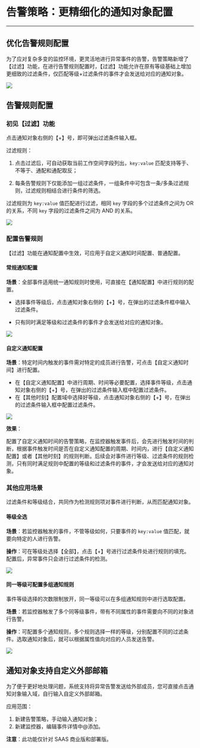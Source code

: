 # 告警策略：更精细化的通知对象配置
---


## 优化告警规则配置

为了应对复杂多变的监控环境，更灵活地进行异常事件的告警，告警策略新增了【过滤】功能，在进行告警规则配置时，【过滤】功能允许在原有等级基础上增加更细致的过滤条件，仅匹配等级+过滤条件的事件才会发送给对应的通知对象。

![](img/alert-strategy.png)

## 告警规则配置


### 初见【过滤】功能


点击通知对象右侧的【+】号，即可弹出过滤条件输入框。

过滤规则：

1. 点击过滤后，可自动获取当前工作空间字段列出，`key:value` 匹配支持等于、不等于、通配和通配取反；

2. 每条告警规则下仅能添加一组过滤条件，一组条件中可包含一条/多条过滤规则，过滤规则相结合进行条件的筛选。

过滤规则为 `key:value` 值匹配进行过滤，相同 `key` 字段的多个过滤条件之间为 OR 的关系，不同 `key` 字段的过滤条件之间为 AND 的关系。

![](img/alert-strategy-1.png)

### 配置告警规则

【过滤】功能在通知配置中生效，可应用于自定义通知时间配置、普通配置。

#### 常规通知配置
   
**场景**：全部事件适用统一通知规则时使用，可直接在【通知配置】中进行规则的配置。  

- 选择事件等级后，点击通知对象右侧的【+】号，在弹出的过滤条件框中输入过滤条件。  

- 只有同时满足等级和过滤条件的事件才会发送给对应的通知对象。

![](img/alert-strategy-2.png)

#### 自定义通知配置
   
**场景**：特定时间内触发的事件需对特定的成员进行告警，可点击【自定义通知时间】进行配置。  

- 在【自定义通知配置】中进行周期、时间等必要配置，选择事件等级，点击通知对象右侧的【+】号，在弹出的过滤条件输入框中配置过滤条件。    
- 在【其他时刻】配置域中选择好等级，点击通知对象右侧的【+】号，在弹出的过滤条件输入框中配置过滤条件。  

![](img/alert-strategy-3.png)

**效果**：

配置了自定义通知时间的告警策略，在监控器触发事件后，会先进行触发时间的判断，根据事件触发时间是否在自定义通知配置的周期、时间内，进行【自定义通知配置】或者【其他时刻】的规则判断。后续会对事件进行等级、过滤条件的规则检测，只有同时满足规则中配置的等级和过滤条件的事件，才会发送给对应的通知对象。

### 其他应用场景

过滤条件和等级结合，共同作为检测规则项对事件进行判断，从而匹配通知对象。

#### 等级全选

**场景**：若监控器触发的事件，不管等级如何，只要事件的 `key:value` 值匹配，就要向特定的人进行告警。

**操作**：可在等级处选择【全部】，点击【+】号进行过滤条件处进行规则的填充。配置后，异常事件只会进行过滤条件的检测。

![](img/alert-strategy-4.png)

#### 同一等级可配置多组通知规则

事件等级选择的次数限制放开，同一等级可以在多组通知规则中进行选取配置。

**场景**：若监控器触发了多个同等级事件，带有不同属性的事件需要向不同的对象进行告警。

**操作**：可配置多个通知规则，多个规则选择一样的等级，分别配置不同的过滤条件。选取通知对象后，就可以根据属性值向对应的人员发送告警。

![](img/alert-strategy-5.png)

## 通知对象支持自定义外部邮箱

为了便于更好地处理问题，系统支持将异常告警发送给外部成员，您可直接点击通知对象输入域，自行输入自定义外部邮箱。

应用范围：

1. 新建告警策略，手动输入通知对象；
2. 新建监控器，编辑事件详情中@添加。

**注意**：此功能仅针对 SAAS 商业版和部署版。
